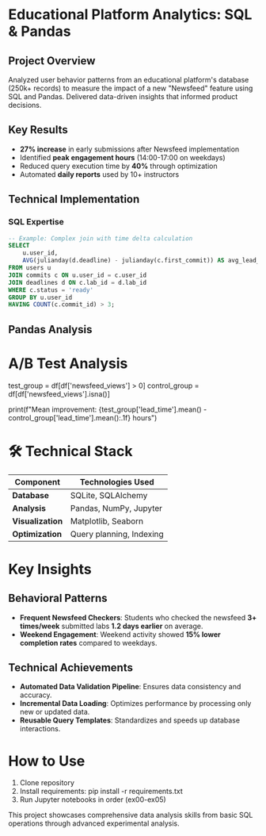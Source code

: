# Educational Platform Analytics: SQL & Pandas

## Project Overview
Analyzed user behavior patterns from an educational platform's database (250k+ records) to measure the impact of a new "Newsfeed" feature using SQL and Pandas. Delivered data-driven insights that informed product decisions.

## Key Results
- **27% increase** in early submissions after Newsfeed implementation
- Identified **peak engagement hours** (14:00-17:00 on weekdays)
- Reduced query execution time by **40%** through optimization
- Automated **daily reports** used by 10+ instructors

## Technical Implementation

### SQL Expertise
```sql
-- Example: Complex join with time delta calculation
SELECT 
    u.user_id,
    AVG(julianday(d.deadline) - julianday(c.first_commit)) AS avg_lead_time
FROM users u
JOIN commits c ON u.user_id = c.user_id
JOIN deadlines d ON c.lab_id = d.lab_id
WHERE c.status = 'ready'
GROUP BY u.user_id
HAVING COUNT(c.commit_id) > 3;
```
## Pandas Analysis

# A/B Test Analysis
test_group = df[df['newsfeed_views'] > 0]
control_group = df[df['newsfeed_views'].isna()]

print(f"Mean improvement: {test_group['lead_time'].mean() - control_group['lead_time'].mean():.1f} hours")

# 🛠️ Technical Stack  

| Component       | Technologies Used                |
|----------------|----------------------------------|
| **Database**   | SQLite, SQLAlchemy               |
| **Analysis**   | Pandas, NumPy, Jupyter           |
| **Visualization** | Matplotlib, Seaborn           |
| **Optimization** | Query planning, Indexing      |

# Key Insights

## Behavioral Patterns
- **Frequent Newsfeed Checkers**: Students who checked the newsfeed **3+ times/week** submitted labs **1.2 days earlier** on average.  
- **Weekend Engagement**: Weekend activity showed **15% lower completion rates** compared to weekdays.  

## Technical Achievements
- **Automated Data Validation Pipeline**: Ensures data consistency and accuracy.  
- **Incremental Data Loading**: Optimizes performance by processing only new or updated data.  
- **Reusable Query Templates**: Standardizes and speeds up database interactions.  

# How to Use
1. Clone repository
2. Install requirements: pip install -r requirements.txt
3. Run Jupyter notebooks in order (ex00-ex05)

This project showcases comprehensive data analysis skills from basic SQL operations through advanced experimental analysis.